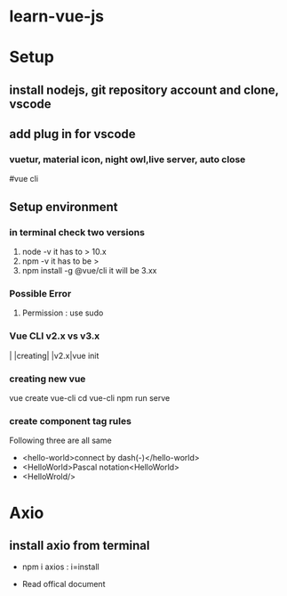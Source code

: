# learn-vue-js
# Setup
## install nodejs, git repository account and clone, vscode
## add plug in for vscode
### vuetur, material icon, night owl,live server, auto close

#vue cli
## Setup environment
### in terminal check two versions
1. node -v it has to > 10.x
2. npm -v it has to be > 
3. npm install -g @vue/cli it will be 3.xx
### Possible Error
1. Permission : use sudo
### Vue CLI v2.x vs v3.x
| |creating|
|v2.x|vue init

### creating new vue
vue create vue-cli
cd vue-cli
npm run serve

### create component tag rules
Following three are all same
* \<hello-world>connect by dash(-)\</hello-world>
* \<HelloWorld>Pascal notation\<HelloWorld>
* \<HelloWrold/>

# Axio
## install axio from terminal
* npm i axios : i=install

* Read offical document